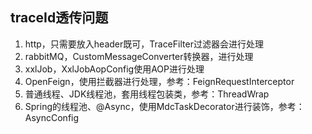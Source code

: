 ## traceId透传问题

1. http，只需要放入header既可，TraceFilter过滤器会进行处理
2. rabbitMQ，CustomMessageConverter转换器，进行处理
3. xxlJob，XxlJobAopConfig使用AOP进行处理
4. OpenFeign，使用拦截器进行处理，参考：FeignRequestInterceptor
5. 普通线程、JDK线程池，套用线程包装类，参考：ThreadWrap
6. Spring的线程池、@Async，使用MdcTaskDecorator进行装饰，参考：AsyncConfig